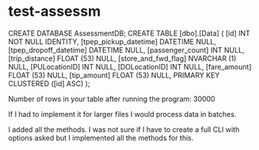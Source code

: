 # test-assessm
CREATE DATABASE AssessmentDB;
CREATE TABLE [dbo].[Data] (
    [id]                    INT          NOT NULL IDENTITY,
    [tpep_pickup_datetime]  DATETIME     NULL,
    [tpep_dropoff_datetime] DATETIME     NULL,
    [passenger_count]       INT          NULL,
    [trip_distance]         FLOAT (53)   NULL,
    [store_and_fwd_flag]    NVARCHAR (1) NULL,
    [PULocationID]          INT          NULL,
    [DOLocationID]          INT          NULL,
    [fare_amount]           FLOAT (53)   NULL,
    [tip_amount]            FLOAT (53)   NULL,
    PRIMARY KEY CLUSTERED ([id] ASC)
);


Number of rows in your table after running the program: 30000

If I had to implement it for larger files I would process data in batches.

I added all the methods. I was not sure if I have to create a full CLI with options asked but I implemented all the methods for this.
